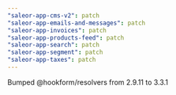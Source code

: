 ```yaml
---
"saleor-app-cms-v2": patch
"saleor-app-emails-and-messages": patch
"saleor-app-invoices": patch
"saleor-app-products-feed": patch
"saleor-app-search": patch
"saleor-app-segment": patch
"saleor-app-taxes": patch
---
```


Bumped @hookform/resolvers from 2.9.11 to 3.3.1
